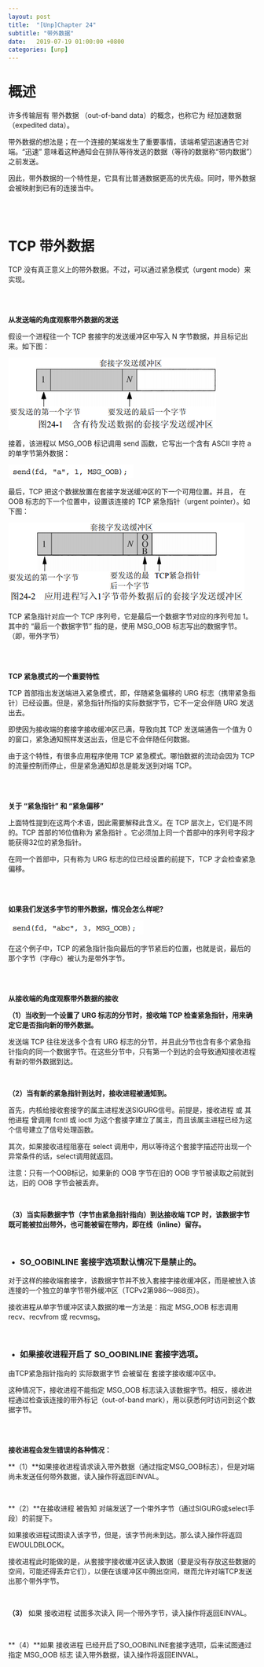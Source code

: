 ```yaml
---
layout: post
title:  "[Unp]Chapter 24"
subtitle: "带外数据"
date:   2019-07-19 01:00:00 +0800
categories: [unp]
---
```



# 概述

许多传输层有 带外数据 （out-of-band  data）的概念，也称它为 经加速数据（expedited data）。

带外数据的想法是；在一个连接的某端发生了重要事情，该端希望迅速通告它对端。“迅速” 意味着这种通知会在排队等待发送的数据（等待的数据称“带内数据”）之前发送。

因此，带外数据的一个特性是，它具有比普通数据更高的优先级。同时，带外数据会被映射到已有的连接当中。

<br><br>

# TCP 带外数据

TCP 没有真正意义上的带外数据。不过，可以通过紧急模式（urgent mode）来实现。

<br><br>

**从发送端的角度观察带外数据的发送**

假设一个进程往一个 TCP 套接字的发送缓冲区中写入 N 字节数据，并且标记出来。如下图：

![](/images/Unp/UNP_24/UNP_1.png)

接着，该进程以 MSG_OOB 标记调用 send 函数，它写出一个含有 ASCII 字符 a 的单字节第外数据：

![](/images/Unp/UNP_24/UNP_2.png)

最后，TCP 把这个数据放置在套接字发送缓冲区的下一个可用位置。并且， 在 OOB 标志的下一个位置中，设置该连接的 TCP 紧急指针（urgent pointer）。如下图：

![](/images/Unp/UNP_24/UNP_3.png)

TCP 紧急指针对应一个 TCP 序列号，它是最后一个数据字节对应的序列号加 1。其中的  “最后一个数据字节”  指的是，使用 MSG_OOB 标志写出的数据字节。（即，带外字节）

<br><br>

**TCP 紧急模式的一个重要特性**

TCP 首部指出发送端进入紧急模式，即，伴随紧急偏移的 URG 标志（携带紧急指针）已经设置。但是，紧急指针所指的实际数据字节，它不一定会伴随 URG 发送出去。

即使因为接收端的套接字接收缓冲区已满，导致向其 TCP 发送端通告一个值为 0 的窗口，紧急通知照样发送出去，但是它不会伴随任何数据。

由于这个特性，有很多应用程序使用 TCP 紧急模式。哪怕数据的流动会因为 TCP 的流量控制而停止，但是紧急通知却总是能发送到对端 TCP。

<br><br>

**关于 “紧急指针” 和 “紧急偏移”**

上面特性提到在这两个术语，因此需要解释此含义。在 TCP 层次上，它们是不同的。TCP 首部的16位值称为 紧急指针 。它必须加上同一个首部中的序列号字段才能获得32位的紧急指针。

在同一个首部中，只有称为 URG 标志的位已经设置的前提下，TCP 才会检查紧急偏移。

<br><br>

**如果我们发送多字节的带外数据，情况会怎么样呢?**

![](/images/Unp/UNP_24/UNP_4.png)

在这个例子中，TCP 的紧急指针指向最后的字节紧后的位置，也就是说，最后的那个字节（字母c）被认为是带外字节。

<br><br>

**从接收端的角度观察带外数据的接收**

**（1）当收到一个设置了 URG  标志的分节时，接收端 TCP 检查紧急指针，用来确定它是否指向新的带外数据。**

发送端 TCP 往往发送多个含有 URG 标志的分节，并且此分节也含有多个紧急指针指向的同一个数据字节。在这些分节中，只有第一个到达的会导致通知接收进程有新的带外数据到达。

<br>

**（2）当有新的紧急指针到达时，接收进程被通知到。**

首先，内核给接收套接字的属主进程发送SIGURG信号。前提是，接收进程 或 其他进程 曾调用 fcntl 或 ioctl  为这个套接字建立了属主，而且该属主进程已经为这个信号建立了信号处理函数。

其次，如果接收进程阻塞在 select 调用中，用以等待这个套接字描述符出现一个异常条件的话，select调用就返回。

注意：只有一个OOB标记，如果新的 OOB 字节在旧的 OOB 字节被读取之前就到达，旧的 OOB 字节会被丢弃。

<br>

**（3）当实际数据字节（字节由紧急指针指向）到达接收端 TCP 时，该数据字节既可能被拉出带外，也可能被留在带内，即在线（inline）留存。**

<br>

* ### SO_OOBINLINE 套接字选项默认情况下是禁止的。

对于这样的接收端套接字，该数据字节并不放入套接字接收缓冲区，而是被放入该连接的一个独立的单字节带外缓冲区（TCPv2第986～988页）。

接收进程从单字节缓冲区读入数据的唯一方法是：指定 MSG_OOB 标志调用 recv、recvfrom 或 recvmsg。

<br>

* ### 如果接收进程开启了 SO_OOBINLINE 套接字选项。

由TCP紧急指针指向的 实际数据字节 会被留在 套接字接收缓冲区中。

这种情况下，接收进程不能指定 MSG_OOB 标志读入该数据字节。相反，接收进程通过检查该连接的带外标记（out-of-band mark），用以获悉何时访问到这个数据字节。

<br><br>

**接收进程会发生错误的各种情况：**

**（1）**如果接收进程请求读入带外数据（通过指定MSG_OOB标志），但是对端尚未发送任何带外数据，读入操作将返回EINVAL。

<br>

**（2）**在接收进程 被告知 对端发送了一个带外字节（通过SIGURG或select手段）的前提下。

如果接收进程试图读入该字节，但是，该字节尚未到达。那么读入操作将返回EWOULDBLOCK。

接收进程此时能做的是，从套接字接收缓冲区读入数据（要是没有存放这些数据的空间，可能还得丢弃它们），以便在该缓冲区中腾出空间，继而允许对端TCP发送出那个带外字节。

<br>

**（3）** 如果 接收进程 试图多次读入 同一个带外字节，读入操作将返回EINVAL。

<br>

**（4）**如果 接收进程 已经开启了SO_OOBINLINE套接字选项，后来试图通过 指定 MSG_OOB 标志 读入带外数据，读入操作将返回EINVAL。




















